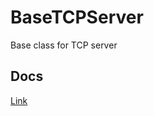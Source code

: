 # BaseTCPServer
Base class for TCP server

## Docs
[Link](https://lazypanda07.github.io/BaseTCPServer/)
